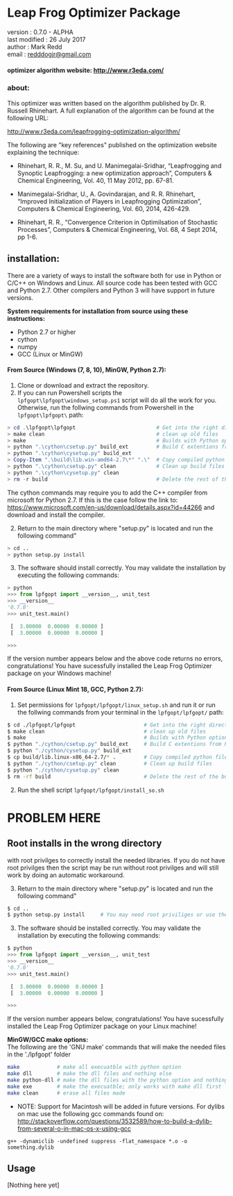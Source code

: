 # Leap Frog Optimizer Package

version        : 0.7.0 - ALPHA <br/>
last modified  : 26 July 2017 <br/>
author         : Mark Redd <br/>
email          : redddogjr@gmail.com <br/>

#### optimizer algorithm website: http://www.r3eda.com/

### about:

This optimizer was written based on the algorithm published by
Dr. R. Russell Rhinehart.
A full explanation of the algorithm can be found at the following URL:

http://www.r3eda.com/leapfrogging-optimization-algorithm/

The following are "key references" published on the optimization website 
explaining the technique:

  - Rhinehart, R. R., M. Su, and U. Manimegalai-Sridhar,
    “Leapfrogging and Synoptic Leapfrogging: a new optimization approach”,
    Computers & Chemical Engineering, Vol. 40, 11 May 2012, pp. 67-81.

  - Manimegalai-Sridhar, U., A. Govindarajan, and R. R. Rhinehart,
    “Improved Initialization of Players in Leapfrogging Optimization”,
    Computers & Chemical Engineering, Vol. 60, 2014, 426-429.

  - Rhinehart, R. R.,
    “Convergence Criterion in Optimilsation of Stochastic Processes”,
    Computers & Chemical Engineering, Vol. 68, 4 Sept 2014, pp 1-6.


## installation:

There are a variety of ways to install the software both for use in Python or 
C/C++ on Windows and Linux.
All source code has been tested with GCC and Python 2.7. Other compilers and
Python 3 will have support in future versions.

<b>System requirements for installation from source using these instructions:</b>
 - Python 2.7 or higher
 - cython
 - numpy
 - GCC (Linux or MinGW)

#### From Source (Windows (7, 8, 10), MinGW, Python 2.7):
1. Clone or download and extract the repository.
2. If you can run Powershell scripts the `lpfgopt\lpfgopt\windows_setup.ps1` script 
will do all the work for you.
Otherwise, run the follwing commands from Powershell in the `lpfgopt\lpfgopt\` path:
```powershell
> cd .\lpfgopt\lpfgopt                          # Get into the right directory
> make clean                                    # clean up old files
> make                                          # Builds with Python options. See below for more 'make' options.
> python ".\cython\csetup.py" build_ext         # Build C extentions from Python source to optimize speed
> python ".\cython\cysetup.py" build_ext
> Copy-Item ".\build\lib.win-amd64-2.7\*" ".\"  # Copy compiled python files to the main directory for use
> python ".\cython\csetup.py" clean             # Clean up build files
> python ".\cython\cysetup.py" clean
> rm -r build                                   # Delete the rest of the build
```
The cython commands may require you to add the C++ compiler from microsoft for Python 2.7. If this is the case follow the link to: https://www.microsoft.com/en-us/download/details.aspx?id=44266 and download and install the compiler.

2. Return to the main directory where "setup.py" is located and run the following command"
```bash
> cd ..
> python setup.py install
```
3. The software should install correctly. You may validate the installation by executing the following commands:
```python
> python
>>> from lpfgopt import __version__, unit_test
>>> __version__
'0.7.0'
>>> unit_test.main()

 [  3.00000  0.00000  0.00000 ]
 [  3.00000  0.00000  0.00000 ]

>>>
```
If the version number appears below and the above code returns no errors, congratulations! You have sucessfully installed the Leap Frog Optimizer package on your Windows machine!

#### From Source (Linux Mint 18, GCC, Python 2.7):
1. Set permissions for `lpfgopt/lpfgopt/linux_setup.sh` and run it or run the follwing commands from your terminal in the `lpfgopt/lpfgopt/` path:
```bash
$ cd ./lpfgopt/lpfgopt                      # Get into the right directory
$ make clean                                # clean up old files
$ make                                      # Builds with Python options. See below for more 'make' options.
$ python "./cython/csetup.py" build_ext     # Build C extentions from Python source to optimize speed
$ python "./cython/cysetup.py" build_ext
$ cp build/lib.linux-x86_64-2.7/* .         # Copy compiled python files to the main directory for use
$ python "./cython/csetup.py" clean         # Clean up build files
$ python "./cython/cysetup.py" clean
$ rm -rf build                              # Delete the rest of the build
```
2. Run the shell script `lpfgopt/lpfgopt/install_so.sh` 
# PROBLEM HERE
## Root installs in the wrong directory
with root privilges to correctly install the needed libraries. If you do not have root privilges then the script may be run without root privilges and will still work by doing an automatic workaround.

3. Return to the main directory where "setup.py" is located and run the following command"
```bash
$ cd ..
$ python setup.py install     # You may need root priviliges or use the --user tag
```
3. The software should be installed correctly. You may validate the installation by executing the following commands:
```python
$ python
>>> from lpfgopt import __version__, unit_test
>>> __version__
'0.7.0'
>>> unit_test.main()

 [  3.00000  0.00000  0.00000 ]
 [  3.00000  0.00000  0.00000 ]

>>>
```
If the version number appears below, congratulations! You have sucessfully installed the Leap Frog Optimizer package on your Linux machine!

<b>MinGW/GCC make options:</b><br/>
The following are the 'GNU make' commands that will make the needed files in 
the './lpfgopt' folder
```bash
make            # make all execuatble with python option
make dll        # make the dll files and nothing else
make python-dll # make the dll files with the python option and nothing else
make exe        # make the execuatble; only works with make dll first
make clean      # erase all files made
```

 - NOTE: Support for Macintosh will be added in future versions. For dylibs on 
mac use the following gcc commands found on:
http://stackoverflow.com/questions/3532589/how-to-build-a-dylib-from-several-o-in-mac-os-x-using-gcc

`g++ -dynamiclib -undefined suppress -flat_namespace *.o -o something.dylib`

## Usage
[Nothing here yet]
